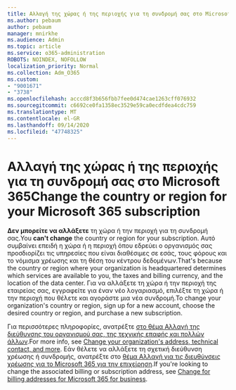```yaml
---
title: Αλλαγή της χώρας ή της περιοχής για τη συνδρομή σας στο Microsoft 365
ms.author: pebaum
author: pebaum
manager: mnirkhe
ms.audience: Admin
ms.topic: article
ms.service: o365-administration
ROBOTS: NOINDEX, NOFOLLOW
localization_priority: Normal
ms.collection: Adm_O365
ms.custom:
- "9001671"
- "3738"
ms.openlocfilehash: acccd8f3b656fbb7fee0d474cae1263cff076932
ms.sourcegitcommit: c6692ce0fa1358ec3529e59ca0ecdfdea4cdc759
ms.translationtype: MT
ms.contentlocale: el-GR
ms.lasthandoff: 09/14/2020
ms.locfileid: "47748325"
---
```

# <a name="change-the-country-or-region-for-your-microsoft-365-subscription"></a><span data-ttu-id="3a432-102">Αλλαγή της χώρας ή της περιοχής για τη συνδρομή σας στο Microsoft 365</span><span class="sxs-lookup"><span data-stu-id="3a432-102">Change the country or region for your Microsoft 365 subscription</span></span>

<span data-ttu-id="3a432-103">**Δεν μπορείτε να αλλάξετε** τη χώρα ή την περιοχή για τη συνδρομή σας.</span><span class="sxs-lookup"><span data-stu-id="3a432-103">You **can't change** the country or region for your subscription.</span></span> <span data-ttu-id="3a432-104">Αυτό συμβαίνει επειδή η χώρα ή η περιοχή όπου εδρεύει ο οργανισμός σας προσδιορίζει τις υπηρεσίες που είναι διαθέσιμες σε εσάς, τους φόρους και το νόμισμα χρέωσης και τη θέση του κέντρου δεδομένων.</span><span class="sxs-lookup"><span data-stu-id="3a432-104">That's because the country or region where your organization is headquartered determines which services are available to you, the taxes and billing currency, and the location of the data center.</span></span> <span data-ttu-id="3a432-105">Για να αλλάξετε τη χώρα ή την περιοχή της εταιρείας σας, εγγραφείτε για έναν νέο λογαριασμό, επιλέξτε τη χώρα ή την περιοχή που θέλετε και αγοράστε μια νέα συνδρομή.</span><span class="sxs-lookup"><span data-stu-id="3a432-105">To change your organization's country or region, sign up for a new account, choose the desired country or region, and purchase a new subscription.</span></span>

<span data-ttu-id="3a432-106">Για περισσότερες πληροφορίες, ανατρέξτε [στο θέμα Αλλαγή της διεύθυνσης του οργανισμού σας, της τεχνικής επαφής και πολλών άλλων](https://docs.microsoft.com/microsoft-365/admin/manage/change-address-contact-and-more?view=o365-worldwide).</span><span class="sxs-lookup"><span data-stu-id="3a432-106">For more info, see [Change your organization's address, technical contact, and more](https://docs.microsoft.com/microsoft-365/admin/manage/change-address-contact-and-more?view=o365-worldwide).</span></span> <span data-ttu-id="3a432-107">Εάν θέλετε να αλλάξετε τη σχετική διεύθυνση χρέωσης ή συνδρομής, ανατρέξτε στο [θέμα Αλλαγή για τις διευθύνσεις χρέωσης για το Microsoft 365 για την επιχείρηση](https://docs.microsoft.com/microsoft-365/commerce/billing-and-payments/change-your-billing-addresses?view=o365-worldwide).</span><span class="sxs-lookup"><span data-stu-id="3a432-107">If you're looking to change the associated billing or subscription address, see [Change for billing addresses for Microsoft 365 for business](https://docs.microsoft.com/microsoft-365/commerce/billing-and-payments/change-your-billing-addresses?view=o365-worldwide).</span></span> 
